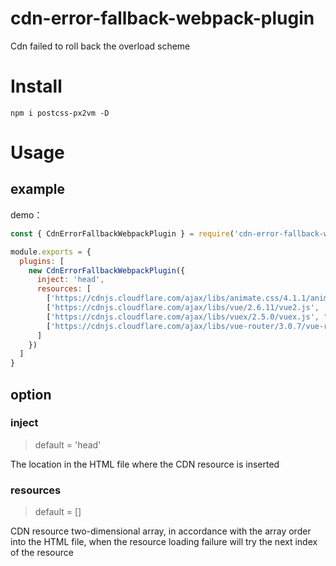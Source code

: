 # cdn-error-fallback-webpack-plugin
Cdn failed to roll back the overload scheme

# Install

```shell
npm i postcss-px2vm -D
```


# Usage

## example

demo：

```javascript
const { CdnErrorFallbackWebpackPlugin } = require('cdn-error-fallback-webpack-plugin')

module.exports = {
  plugins: [
    new CdnErrorFallbackWebpackPlugin({
      inject: 'head',
      resources: [
        ['https://cdnjs.cloudflare.com/ajax/libs/animate.css/4.1.1/animate.min222.css', 'https://cdnjs.cloudflare.com/ajax/libs/animate.css/4.1.1/animate.min.css'],
        ['https://cdnjs.cloudflare.com/ajax/libs/vue/2.6.11/vue2.js', 'https://cdnjs.cloudflare.com/ajax/libs/vue/2.6.11/vue.js'],
        ['https://cdnjs.cloudflare.com/ajax/libs/vuex/2.5.0/vuex.js', "https://cdnjs.cloudflare.com/ajax/libs/vuex/2.5.0/vuex.js"],
        ['https://cdnjs.cloudflare.com/ajax/libs/vue-router/3.0.7/vue-router.js', "https://cdnjs.cloudflare.com/ajax/libs/vue-router/3.0.7/vue-router.js"]
      ]
    })
  ]
}
```


## option


### inject
> default = 'head'

The location in the HTML file where the CDN resource is inserted


### resources
> default = []

CDN resource two-dimensional array, in accordance with the array order into the HTML file, when the resource loading failure will try the next index of the resource